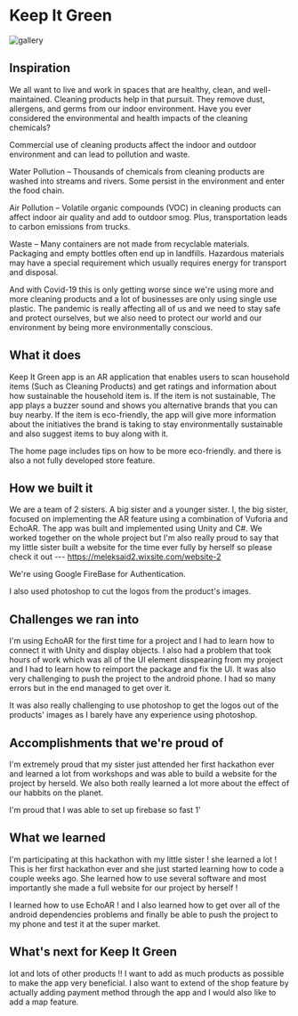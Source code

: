 # Keep It Green

![gallery](https://user-images.githubusercontent.com/43462511/110392683-5571a580-8037-11eb-897e-fa8bd13ead24.jpg)

## Inspiration

We all want to live and work in spaces that are healthy, clean, and well-maintained. Cleaning products help in that pursuit. They remove dust, allergens, and germs from our indoor environment. Have you ever considered the environmental and health impacts of the cleaning chemicals?

Commercial use of cleaning products affect the indoor and outdoor environment and can lead to pollution and waste. 

Water Pollution – Thousands of chemicals from cleaning products are washed into streams and rivers. Some persist in the environment and enter the food chain. 
 
Air Pollution – Volatile organic compounds (VOC) in cleaning products can affect indoor air quality and add to outdoor smog. Plus, transportation leads to carbon emissions from trucks.
 
Waste – Many containers are not made from recyclable materials. Packaging and empty bottles often end up in landfills. Hazardous materials may have a special requirement which usually requires energy for transport and disposal. 


And with Covid-19 this is only getting worse since we're using more and more cleaning products and a lot of businesses are only using single use plastic.
The pandemic is really affecting all of us and we need to stay safe and protect ourselves, but we also need to protect our world and our environment by being more environmentally conscious.

## What it does

Keep It Green app is an AR application that enables users to scan household items (Such as Cleaning Products) and get ratings and information about how sustainable the household item is. If the item is not sustainable, The app plays a buzzer sound and shows you alternative brands that you can buy nearby. If the item is eco-friendly, the app will give more information about the initiatives the brand is taking to stay environmentally sustainable and also suggest items to buy along with it.

The home page includes tips on how to be more eco-friendly.
and there is also a not fully developed store feature.

## How we built it

We are a team of 2 sisters. A big sister and a younger sister. I, the big sister, focused on implementing the AR feature using a combination of Vuforia and EchoAR. The app was built and implemented using Unity and C#.
We worked together on the whole project but I'm also really proud to say that my little sister built a website for the time ever fully by herself so please check it out --- https://meleksaid2.wixsite.com/website-2

We're using Google FireBase for Authentication.

I also used photoshop to cut the logos from the product's images.

## Challenges we ran into

I'm using EchoAR for the first time for a project and I had to learn how to connect it with Unity and display objects. 
I also had a problem that took hours of work which was all of the UI element disspearing from my project and I had to learn how to reimport the package and fix the UI.
It was also very challenging to push the project to the android phone. I had so many errors but in the end managed to get over it.

It was also really challenging to use photoshop to get the logos out of the products' images as I barely have any experience using photoshop.

## Accomplishments that we're proud of

I'm extremely proud that my sister just attended her first hackathon ever and learned a lot from workshops and was able to build a website for the project by herseld. We also both really learned a lot more about the effect of our habbits on the planet.

I'm proud that I was able to set up firebase so fast 1'

## What we learned

I'm participating at this hackathon with my little sister ! she learned a lot ! This is her first hackathon ever and she just started learning how to code a couple weeks ago. She learned how to use several software and most importantly she made a full website for our project by herself ! 

I learned how to use EchoAR ! and I also learned how to get over all of the android dependencies problems and finally be able to push the project to my phone and test it at the super market. 

## What's next for Keep It Green

lot and lots of other products !! I want to add as much products as possible to make the app very beneficial.
I also want to extend of the shop feature by actually adding payment method through the app and I would also like to add a map feature.
